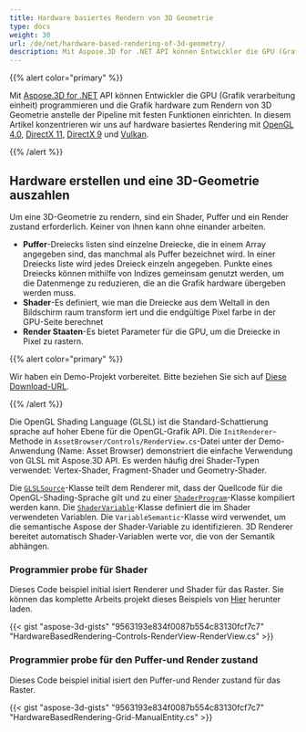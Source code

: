 ```yaml
---
title: Hardware basiertes Rendern von 3D Geometrie
type: docs
weight: 30
url: /de/net/hardware-based-rendering-of-3d-geometry/
description: Mit Aspose.3D for .NET API können Entwickler die GPU (Grafik verarbeitung einheit) programmieren und die Grafik hardware zum Rendern von 3D Geometrie anstelle der Pipeline mit festen Funktionen einrichten.
---
```

{{% alert color="primary" %}}

Mit [Aspose.3D for .NET](https://products.aspose.com/3d/net/) API können Entwickler die GPU (Grafik verarbeitung einheit) programmieren und die Grafik hardware zum Rendern von 3D Geometrie anstelle der Pipeline mit festen Funktionen einrichten. In diesem Artikel konzentrieren wir uns auf hardware basiertes Rendering mit [OpenGL 4.0](https://www.opengl.org/sdk/docs/man/html/glEnable.xhtml), [DirectX 11](https://msdn.microsoft.com/en-us/library/windows/desktop/hh404489\(v=vs.85\).aspx), [DirectX 9](https://msdn.microsoft.com/en-us/library/windows/desktop/bb147327\(v=vs.85\).aspx) und [Vulkan](https://www.khronos.org/registry/vulkan/specs/1.0/xhtml/vkspec.html#VkPipelineRasterizationStateCreateInfo).

{{% /alert %}}
##  **Hardware erstellen und eine 3D-Geometrie auszahlen**
Um eine 3D-Geometrie zu rendern, sind ein Shader, Puffer und ein Render zustand erforderlich. Keiner von ihnen kann ohne einander arbeiten.

- **Puffer**-Dreiecks listen sind einzelne Dreiecke, die in einem Array angegeben sind, das manchmal als Puffer bezeichnet wird. In einer Dreiecks liste wird jedes Dreieck einzeln angegeben. Punkte eines Dreiecks können mithilfe von Indizes gemeinsam genutzt werden, um die Datenmenge zu reduzieren, die an die Grafik hardware übergeben werden muss.
- **Shader**-Es definiert, wie man die Dreiecke aus dem Weltall in den Bildschirm raum transform iert und die endgültige Pixel farbe in der GPU-Seite berechnet
- **Render Staaten**-Es bietet Parameter für die GPU, um die Dreiecke in Pixel zu rastern.

{{% alert color="primary" %}}

Wir haben ein Demo-Projekt vorbereitet. Bitte beziehen Sie sich auf [Diese Download-URL](https://github.com/aspose-3d/Aspose.3D-for-.NET/tree/master/HardwareBasedRendering).

{{% /alert %}}

Die OpenGL Shading Language (GLSL) ist die Standard-Schattierung sprache auf hoher Ebene für die OpenGL-Grafik API. Die `InitRenderer`-Methode in `AssetBrowser/Controls/RenderView.cs`-Datei unter der Demo-Anwendung (Name: Asset Browser) demonstriert die einfache Verwendung von GLSL mit Aspose.3D API. Es werden häufig drei Shader-Typen verwendet: Vertex-Shader, Fragment-Shader und Geometry-Shader.

Die [`GLSLSource`](https://reference.aspose.com/3d/net/aspose.threed.render/glslsource)-Klasse teilt dem Renderer mit, dass der Quellcode für die OpenGL-Shading-Sprache gilt und zu einer [`ShaderProgram`](https://reference.aspose.com/3d/net/aspose.threed.render/shaderprogram)-Klasse kompiliert werden kann. Die [`ShaderVariable`](https://reference.aspose.com/3d/net/aspose.threed.render/shadervariable)-Klasse definiert die im Shader verwendeten Variablen. Die `VariableSemantic`-Klasse wird verwendet, um die semantische Aspose der Shader-Variable zu identifizieren. 3D Renderer bereitet automatisch Shader-Variablen werte vor, die von der Semantik abhängen.
###  **Programmier probe für Shader**
Dieses Code beispiel initial isiert Renderer und Shader für das Raster. Sie können das komplette Arbeits projekt dieses Beispiels von [Hier](https://github.com/aspose-3d/Aspose.3D-for-.NET/tree/master/HardwareBasedRendering) herunter laden.

{{< gist "aspose-3d-gists" "9563193e834f0087b554c83130fcf7c7" "HardwareBasedRendering-Controls-RenderView-RenderView.cs" >}}
###  **Programmier probe für den Puffer-und Render zustand**
Dieses Code beispiel initial isiert den Puffer-und Render zustand für das Raster.

{{< gist "aspose-3d-gists" "9563193e834f0087b554c83130fcf7c7" "HardwareBasedRendering-Grid-ManualEntity.cs" >}}
